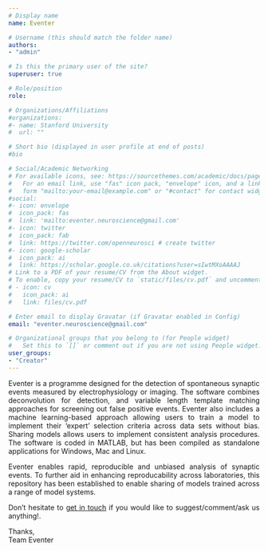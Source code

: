 ```yaml
---
# Display name
name: Eventer

# Username (this should match the folder name)
authors:
- "admin"

# Is this the primary user of the site?
superuser: true

# Role/position
role: 

# Organizations/Affiliations
#organizations:
#- name: Stanford University
#  url: ""

# Short bio (displayed in user profile at end of posts)
#bio

# Social/Academic Networking
# For available icons, see: https://sourcethemes.com/academic/docs/page-builder/#icons
#   For an email link, use "fas" icon pack, "envelope" icon, and a link in the
#   form "mailto:your-email@example.com" or "#contact" for contact widget.
#social:
#- icon: envelope
#  icon_pack: fas
#  link: 'mailto:eventer.neuroscience@gmail.com'  
#- icon: twitter
#  icon_pack: fab
#  link: https://twitter.com/openneurosci # create twitter
#- icon: google-scholar
#  icon_pack: ai
#  link: https://scholar.google.co.uk/citations?user=sIwtMXoAAAAJ
# Link to a PDF of your resume/CV from the About widget.
# To enable, copy your resume/CV to `static/files/cv.pdf` and uncomment the lines below.
# - icon: cv
#   icon_pack: ai
#   link: files/cv.pdf

# Enter email to display Gravatar (if Gravatar enabled in Config)
email: "eventer.neuroscience@gmail.com"

# Organizational groups that you belong to (for People widget)
#   Set this to `[]` or comment out if you are not using People widget.
user_groups:
- "Creator"
---
```


<div align="justify">

Eventer is a programme designed for the detection of spontaneous synaptic events measured by electrophysiology or imaging. The software combines deconvolution for detection, and variable length template matching approaches for screening out false positive events. Eventer also includes a machine learning-based approach allowing users to train a model to implement their ‘expert’ selection criteria across data sets without bias. Sharing models allows users to implement consistent analysis procedures. The software is coded in MATLAB, but has been compiled as standalone applications for Windows, Mac and Linux.   

Eventer enables rapid, reproducible and unbiased analysis of synaptic events. To further aid in enhancing reproducability across laboratories, this repository has been established to enable sharing of models trained across a range of model systems.

Don’t hesitate to [get in touch](/faq#contact) if you would like to suggest/comment/ask us anything!.

Thanks,  
Team Eventer

<div>
